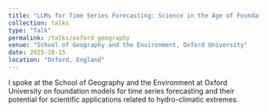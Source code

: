 ```yaml
---
title: "LLMs for Time Series Forecasting: Science in the Age of Foundation Models"
collection: talks
type: "Talk"
permalink: /talks/oxford_geography
venue: "School of Geography and the Environment, Oxford University"
date: 2025-10-15
location: "Oxford, England"
---
```


I spoke at the School of Geography and the Environment at Oxford University on foundation models for time series forecasting and their potential for scientific applications related to hydro-climatic extremes.
